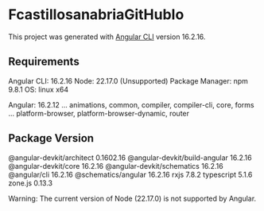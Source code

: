 # FcastillosanabriaGitHubIo

This project was generated with [Angular CLI](https://github.com/angular/angular-cli) version 16.2.16.

## Requirements

Angular CLI: 16.2.16
Node: 22.17.0 (Unsupported)
Package Manager: npm 9.8.1
OS: linux x64

Angular: 16.2.12
... animations, common, compiler, compiler-cli, core, forms
... platform-browser, platform-browser-dynamic, router

Package                         Version
---------------------------------------------------------
@angular-devkit/architect       0.1602.16
@angular-devkit/build-angular   16.2.16
@angular-devkit/core            16.2.16
@angular-devkit/schematics      16.2.16
@angular/cli                    16.2.16
@schematics/angular             16.2.16
rxjs                            7.8.2
typescript                      5.1.6
zone.js                         0.13.3
    
Warning: The current version of Node (22.17.0) is not supported by Angular.
